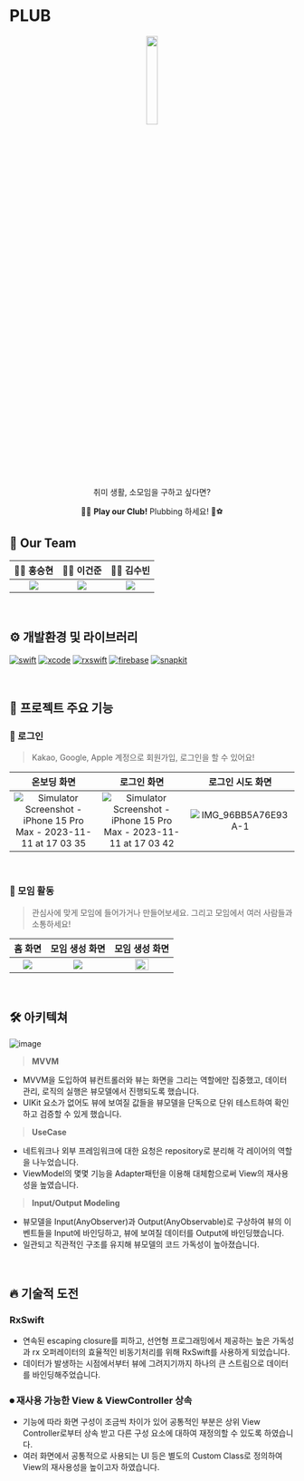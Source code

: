 # PLUB

<!-- ![image](https://github.com/WhiteHyun/PLUB-iOS/assets/57972338/920bda8d-9f51-4e18-943f-263b6d9339ab) -->

<div align="center">

<img src="https://github.com/WhiteHyun/PLUB-iOS/assets/57972338/444bf417-584d-42c4-a3c1-966b27e452a6" width="20%"/>

취미 생활, 소모임을 구하고 싶다면?

🎳🎠 **Play our Club!** Plubbing 하세요! 🥽⚽

</div>

## 🍎 Our Team

|               🧑‍💻 홍승현               |              🧑‍💻 이건준               |              👩‍💻 김수빈               |
| :-----------------------------------: | :----------------------------------: | :----------------------------------: |
| ![](https://github.com/WhiteHyun.png) | ![](https://github.com/dlrjswns.png) | ![](https://github.com/soobin-k.png) |

<br/>

## ⚙️ 개발환경 및 라이브러리

[![swift](https://img.shields.io/badge/swift-5.7-orange)]()
[![xcode](https://img.shields.io/badge/Xcode-14.0-blue)]()
[![rxswift](https://img.shields.io/badge/RxSwift-6.5.0-green)]()
[![firebase](https://img.shields.io/badge/Firebase-10.0.0-red)]()
[![snapkit](https://img.shields.io/badge/SnapKit-5.6.0-yellow)]()

<br/>

## 🌟 프로젝트 주요 기능

### 🔑 로그인

> Kakao, Google, Apple 계정으로 회원가입, 로그인을 할 수 있어요!

|                                                                           온보딩 화면                                                                            |                                                                           로그인 화면                                                                            |                                                 로그인 시도 화면                                                  |
| :--------------------------------------------------------------------------------------------------------------------------------------------------------------: | :--------------------------------------------------------------------------------------------------------------------------------------------------------------: | :---------------------------------------------------------------------------------------------------------------: |
| ![Simulator Screenshot - iPhone 15 Pro Max - 2023-11-11 at 17 03 35](https://github.com/WhiteHyun/PLUB-iOS/assets/57972338/23ddd595-a98a-4b87-88b5-057b6132107e) | ![Simulator Screenshot - iPhone 15 Pro Max - 2023-11-11 at 17 03 42](https://github.com/WhiteHyun/PLUB-iOS/assets/57972338/da3f5963-6720-4c36-9baf-20dced38ea58) | ![IMG_96BB5A76E93A-1](https://github.com/WhiteHyun/PLUB-iOS/assets/57972338/9e9209bd-3bea-48e3-be48-b7b642df181d) |

</br>

### 🚪 모임 활동

> 관심사에 맞게 모임에 들어가거나 만들어보세요.
> 그리고 모임에서 여러 사람들과 소통하세요!

|                                             홈 화면                                             |                                         모임 생성 화면                                          |                                                   모임 생성 화면                                                    |
| :---------------------------------------------------------------------------------------------: | :---------------------------------------------------------------------------------------------: | :-----------------------------------------------------------------------------------------------------------------: |
| ![](https://github.com/WhiteHyun/PLUB-iOS/assets/57972338/ad7072e1-dba7-4a19-8b17-92a7674d2069) | ![](https://github.com/WhiteHyun/PLUB-iOS/assets/57972338/d3e27ba3-71f0-444d-8f7c-43c463ff9e2c) | <img src="https://github.com/WhiteHyun/PLUB-iOS/assets/57972338/5fbadc1d-0878-4387-b322-db8bd1dc508f" width="50%"/> |

<br/>

## 🛠️ 아키텍쳐

![image](https://github.com/WhiteHyun/PLUB-iOS/assets/57972338/a1d5cc11-f93f-46bc-b608-ed2e8f221221)

> **MVVM**

- MVVM을 도입하여 뷰컨트롤러와 뷰는 화면을 그리는 역할에만 집중했고, 데이터 관리, 로직의 실행은 뷰모델에서 진행되도록 했습니다.
- UIKit 요소가 없어도 뷰에 보여질 값들을 뷰모델을 단독으로 단위 테스트하여 확인하고 검증할 수 있게 했습니다.

> **UseCase**

- 네트워크나 외부 프레임워크에 대한 요청은 repository로 분리해 각 레이어의 역할을 나누었습니다.
- ViewModel의 몇몇 기능을 Adapter패턴을 이용해 대체함으로써 View의 재사용성을 높였습니다.

> **Input/Output Modeling**

- 뷰모델을 Input(AnyObserver)과 Output(AnyObservable)로 구상하여 뷰의 이벤트들을 Input에 바인딩하고, 뷰에 보여질 데이터를 Output에 바인딩했습니다.
- 일관되고 직관적인 구조를 유지해 뷰모델의 코드 가독성이 높아졌습니다.

<br/>

## 🔥 기술적 도전

### RxSwift

- 연속된 escaping closure를 피하고, 선언형 프로그래밍에서 제공하는 높은 가독성과 rx 오퍼레이터의 효율적인 비동기처리를 위해 RxSwift를 사용하게 되었습니다.
- 데이터가 발생하는 시점에서부터 뷰에 그려지기까지 하나의 큰 스트림으로 데이터를 바인딩해주었습니다.

### ⏺ 재사용 가능한 View & ViewController 상속

- 기능에 따라 화면 구성이 조금씩 차이가 있어 공통적인 부분은 상위 View Controller로부터 상속 받고 다른 구성 요소에 대하여 재정의할 수 있도록 하였습니다.
- 여러 화면에서 공통적으로 사용되는 UI 등은 별도의 Custom Class로 정의하여 View의 재사용성을 높이고자 하였습니다.

